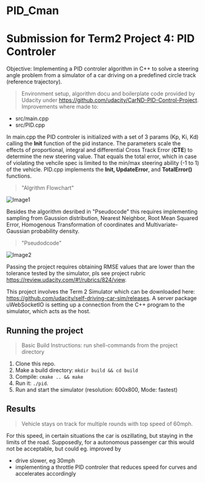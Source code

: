 # PID_Cman
# Submission for Term2 Project 4: PID Controler

Objective: Implementing a PID controler algorithm in C++ to solve a steering angle problem from a simulator of a car driving on a predefined circle track (reference trajectory).

> Environment setup, algorithm docu and boilerplate code provided by Udacity 
under https://github.com/udacity/CarND-PID-Control-Project. 
Improvements where made to:

- src/main.cpp
- src/PID.cpp

In main.cpp the PID controler is initialized with a set of 3 params (Kp, Ki, Kd) calling the __Init__ function of the pid instance. The parameters scale the effects of proportional, integral and differential Cross Track Error (__CTE__) to determine the new steering value. That equals the total error, which in case of violating the vehcile spec is limited to the min/max steering ability (-1 to 1) of the vehicle. PID.cpp implements the __Init, UpdateError__, and __TotalError()__ functions.

> "Algrithm Flowchart"

![Image1](./flowchart.png)

Besides the algorithm desribed in "Pseudocode" this requires implementing sampling from Gaussion distribution, Nearest Neighbor, Root Mean Squared Error, Homogenous Transformation of coordinates and Multivariate-Gaussian probability density.
> "Pseudodcode"

![Image2](./pseudocode.png)

Passing the project requires obtaining RMSE values that are lower than the tolerance tested by the simulator, pls see project rubric https://review.udacity.com/#!/rubrics/824/view.

This project involves the Term 2 Simulator which can be downloaded here: https://github.com/udacity/self-driving-car-sim/releases. A server package uWebSocketIO is setting up a connection from the C++ program to the simulator, which acts as the host.

## Running the project
> Basic Build Instructions: run shell-commands from the project directory
1. Clone this repo.
2. Make a build directory: `mkdir build && cd build`
3. Compile: `cmake .. && make`
4. Run it: `./pid`. 
5. Run and start the simulator (resolution: 600x800, Mode: fastest)

## Results
> Vehicle stays on track for multiple rounds with top speed of 60mph. 

For this speed, in certain situations the car is oszillating, but staying in the limits of the road. Supposedly, for a autonomous passenger car this would not be acceptable, but could eg. improved by 

- drive slower, eg 30mph
- implementing a throttle PID controler that reduces speed for curves and accelerates accordingly
